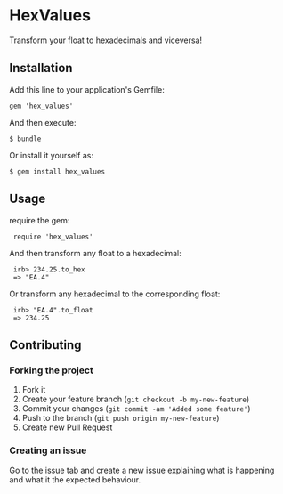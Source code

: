 # HexValues

Transform your float to hexadecimals and viceversa!

## Installation

Add this line to your application's Gemfile:

    gem 'hex_values'

And then execute:

    $ bundle

Or install it yourself as:

    $ gem install hex_values

## Usage

require the gem:

     require 'hex_values'

And then transform any float to a hexadecimal:

     irb> 234.25.to_hex
     => "EA.4"

Or transform any hexadecimal to the corresponding float:

     irb> "EA.4".to_float
     => 234.25


## Contributing

### Forking the project

1. Fork it
2. Create your feature branch (`git checkout -b my-new-feature`)
3. Commit your changes (`git commit -am 'Added some feature'`)
4. Push to the branch (`git push origin my-new-feature`)
5. Create new Pull Request

### Creating an issue

Go to the issue tab and create a new issue explaining what is happening and what it the expected behaviour.
